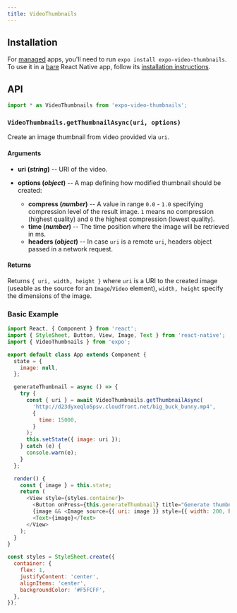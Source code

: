 ```yaml
---
title: VideoThumbnails
---
```


## Installation

For [managed](../../introduction/managed-vs-bare/#managed-workflow) apps, you'll need to run `expo install expo-video-thumbnails`. To use it in a [bare](../../introduction/managed-vs-bare/#bare-workflow) React Native app, follow its [installation instructions](https://github.com/expo/expo/tree/master/packages/expo-image-manipulator).

## API

```js
import * as VideoThumbnails from 'expo-video-thumbnails';
```

### `VideoThumbnails.getThumbnailAsync(uri, options)`

Create an image thumbnail from video provided via `uri`.

#### Arguments

- **uri (_string_)** -- URI of the video.

- **options (_object_)** -- A map defining how modified thumbnail should be created:

  - **compress (_number_)** -- A value in range `0.0` - `1.0` specifying compression level of the result image. `1` means no compression (highest quality) and `0` the highest compression (lowest quality).
  - **time (_number_)** -- The time position where the image will be retrieved in ms.
  - **headers (_object_)** -- In case `uri` is a remote `uri`, headers object passed in a network request.

#### Returns

Returns `{ uri, width, height }` where `uri` is a URI to the created image (useable as the source for an `Image`/`Video` element), `width, height` specify the dimensions of the image.

### Basic Example

```javascript
import React, { Component } from 'react';
import { StyleSheet, Button, View, Image, Text } from 'react-native';
import { VideoThumbnails } from 'expo';

export default class App extends Component {
  state = {
    image: null,
  };

  generateThumbnail = async () => {
    try {
      const { uri } = await VideoThumbnails.getThumbnailAsync(
        'http://d23dyxeqlo5psv.cloudfront.net/big_buck_bunny.mp4',
        {
          time: 15000,
        }
      );
      this.setState({ image: uri });
    } catch (e) {
      console.warn(e);
    }
  };

  render() {
    const { image } = this.state;
    return (
      <View style={styles.container}>
        <Button onPress={this.generateThumbnail} title="Generate thumbnail" />
        {image && <Image source={{ uri: image }} style={{ width: 200, height: 200 }} />}
        <Text>{image}</Text>
      </View>
    );
  }
}

const styles = StyleSheet.create({
  container: {
    flex: 1,
    justifyContent: 'center',
    alignItems: 'center',
    backgroundColor: '#F5FCFF',
  },
});
```
